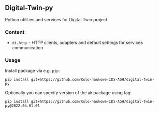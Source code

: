 ## Digital-Twin-py

Python utilities and services for Digital Twin project.


### Content

* `dt.http` - HTTP clients, adapters and default settings for services communication


### Usage

Install package via e.g. `pip`:
```
pip install git+https://github.com/Kolo-naukowe-IDS-AGH/digital-twin-py
```

Optionally you can specify version of the `ah` package using tag:
```
pip install git+https://github.com/Kolo-naukowe-IDS-AGH/digital-twin-py@2022.04.01.01
```

